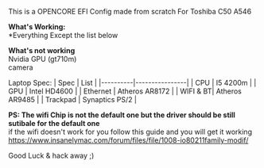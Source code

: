 This is a OPENCORE EFI Config made from scratch For Toshiba C50 A546 

**What's Working:**<br>
*Everything Except the list below

**What's not working**<br>
Nvidia GPU (gt710m)<br>
camera 

Laptop Spec:
| Spec     | List           | 
|----------|----------------|
| CPU      | I5 4200m       |
| GPU      | Intel HD4600   |
| Ethernet | Atheros AR8172 |
| WIFI & BT| Atheros AR9485 |
| Trackpad | Synaptics PS/2 |
 
**PS: The wifi Chip is not the default one but the driver should be still sutibale for the default one**<br>
if the wifi doesn't work for you follow this guide and you will get it working <br>
https://www.insanelymac.com/forum/files/file/1008-io80211family-modif/

Good Luck & hack away ;)

